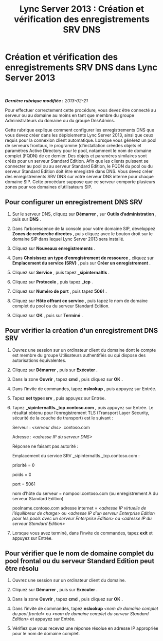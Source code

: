 ﻿---
title: 'Lync Server 2013 : Création et vérification des enregistrements SRV DNS'
TOCTitle: Création et vérification des enregistrements SRV DNS
ms:assetid: 86888c7e-1401-458f-9a7b-08ac726deeec
ms:mtpsurl: https://technet.microsoft.com/fr-fr/library/Gg398680(v=OCS.15)
ms:contentKeyID: 49297960
ms.date: 05/20/2016
mtps_version: v=OCS.15
ms.translationtype: HT
---

# Création et vérification des enregistrements SRV DNS dans Lync Server 2013

 

_**Dernière rubrique modifiée :** 2013-02-21_

Pour effectuer correctement cette procédure, vous devez être connecté au serveur ou au domaine au moins en tant que membre du groupe Administrateurs du domaine ou du groupe DnsAdmins.

Cette rubrique explique comment configurer les enregistrements DNS que vous devez créer dans les déploiements Lync Server 2013, ainsi que ceux requis pour la connexion client automatique. Lorsque vous générez un pool de serveurs frontaux, le programme (d’installation créedes objets et paramètres Active Directory pour le pool, notamment le nom de domaine complet (FQDN) de ce dernier. Des objets et paramères similaires sont créés pour un serveur Standard Edition. Afin que les clients puissent se connecter au pool ou au serveur Standard Edition, le FQDN du pool ou du serveur Standard Edition doit être enregistré dans DNS. Vous devez créer des enregistrements SRV DNS sur votre serveur DNS interne pour chaque domaine SIP. Cette procédure suppose que ce serveur comporte plusieurs zones pour vos domaines d’utilisateurs SIP.

## Pour configurer un enregistrement DNS SRV

1.  Sur le serveur DNS, cliquez sur **Démarrer** , sur **Outils d’administration** , puis sur **DNS** .

2.  Dans l’arborescence de la console pour votre domaine SIP, développez **Zones de recherche directes** , puis cliquez avec le bouton droit sur le domaine SIP dans lequel Lync Server 2013 sera installé.

3.  Cliquez sur **Nouveaux enregistrements** .

4.  Dans **Choisissez un type d’enregistrement de ressource** , cliquez sur **Emplacement du service (SRV)** , puis sur **Créer un enregistrement** .

5.  Cliquez sur **Service** , puis tapez **\_sipinternaltls** .

6.  Cliquez sur **Protocole** , puis tapez **\_tcp** .

7.  Cliquez sur **Numéro de port** , puis tapez **5061** .

8.  Cliquez sur **Hôte offrant ce service** , puis tapez le nom de domaine complet du pool ou du serveur Standard Edition.

9.  Cliquez sur **OK** , puis sur **Terminé** .

## Pour vérifier la création d’un enregistrement DNS SRV

1.  Ouvrez une session sur un ordinateur client du domaine dont le compte est membre du groupe Utilisateurs authentifiés ou qui dispose des autorisations équivalentes.

2.  Cliquez sur **Démarrer** , puis sur **Exécuter** .

3.  Dans la zone **Ouvrir** , tapez **cmd** , puis cliquez sur **OK** .

4.  Dans l’invite de commandes, tapez **nslookup** , puis appuyez sur Entrée.

5.  Tapez **set type=srv** , puis appuyez sur Entrée.

6.  Tapez **\_sipinternaltls.\_tcp.contoso.com** , puis appuyez sur Entrée. Le résultat obtenu pour l’enregistrement TLS (Transport Layer Security, sécurité de la couche de transport) est le suivant :
    
    Serveur : *\<serveur dns\>* .contoso.com
    
    Adresse : *\<adresse IP du serveur DNS\>*
    
    Réponse ne faisant pas autorité :
    
    Emplacement du service SRV \_sipinternaltls.\_tcp.contoso.com :
    
    priorité = 0
    
    poids = 0
    
    port = 5061
    
    nom d’hôte du serveur = nompool.contoso.com (ou enregistrement A du serveur Standard Edition)
    
    poolname.contoso.com adresse internet = *\<adresse IP virtuelle de l’équilibreur de charge\>* ou *\<adresse IP d’un serveur Enterprise Edition pour les pools avec un serveur Enterprise Edition\>* ou *\<adresse IP du serveur Standard Edition\>*

7.  Lorsque vous avez terminé, dans l’invite de commandes, tapez **exit** et appuyez sur Entrée.

## Pour vérifier que le nom de domaine complet du pool frontal ou du serveur Standard Edition peut être résolu

1.  Ouvrez une session sur un ordinateur client du domaine.

2.  Cliquez sur **Démarrer** , puis sur **Exécuter** .

3.  Dans la zone **Ouvrir** , tapez **cmd** , puis cliquez sur **OK** .

4.  Dans l’invite de commandes, tapez **nslookup** *\<nom de domaine complet du pool frontal\>* ou *\<nom de domaine complet du serveur Standard Edition\>* et appuyez sur Entrée.

5.  Vérifiez que vous recevez une réponse résolue en adresse IP appropriée pour le nom de domaine complet.

